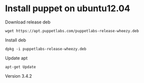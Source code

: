 # Install puppet on ubuntu12.04
Download release deb

    wget https://apt.puppetlabs.com/puppetlabs-release-wheezy.deb

Install deb    

    dpkg -i puppetlabs-release-wheezy.deb

Update apt
    
    apt-get Update

Version 3.4.2
